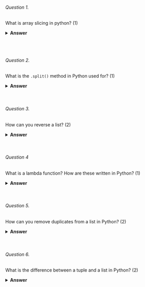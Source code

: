 ###### Question 1.

What is array slicing in python? (1)

<details><summary><b>Answer</b></summary>
<p>

Array slicing in Python is a technique used to extract a section of elements from an array or list by specifying a start and end index, and an optional step size. 
```python
original_list = [1, 2, 3, 4, 5, 6, 7, 8, 9]

# Slicing to get a subset of the original list
subset = original_list[2:6]  # This extracts elements from index 2 to 5 (inclusive)

print(subset)  # Output: [3, 4, 5, 6]

```
</p>
</details>

<br><br>

###### Question 2.

What is the `.split()` method in Python used for? (1)

<details><summary><b>Answer</b></summary>
<p>

The `.split()` method in Python is used to split a string into substrings based on a delimiter
```python
text = "Hello, World! This is a sample sentence."

# Splitting the text into words using the default space delimiter
words = text.split()

print(words)
# Output: ['Hello,', 'World!', 'This', 'is', 'a', 'sample', 'sentence.']

```
</p>
</details>
<br><br>

###### Question 3.

How can you reverse a list? (2)
<details><summary><b>Answer</b></summary>
<p>
Using the `reverse()` method:
              
```python
my_list = [1, 2, 3, 4, 5]
my_list.reverse()
print(my_list)
# Output: [5,4,3,2,1]
```

Using slicing to make a reversed copy:

```python
my_list = [1, 2, 3, 4, 5]
reversed_list = my_list[::-1]
print(reversed_list)
# Output: [5,4,3,2,1]
```
</p>
</details>
<br><br>

###### Question 4

What is a lambda function? How are these written in Python? (1)
<details><summary><b>Answer</b></summary>
<p>
A lambda function in Python is a small anonymous function defined using the `lambda` keyword. It can have any number of parameters but can have only one statement.

```python
add = lambda x, y: x + y
result = add(5, 3)
print(result)  # Output: 8
```
</p>
</details>
<br><br>

###### Question 5.

How can you remove duplicates from a list in Python? (2)
<details><summary><b>Answer</b></summary>
<p>
Use a set to remove duplicates, but this will not preserve the order.
  
```python
my_list = [1, 2, 2, 3, 4, 4, 5]
unique_list = list(set(my_list))
print(unique_list)
# Output: [1, 2, 3, 4, 5]
```
  
Use a loop to maintain order while removing duplicates.
  
```python
Copy code
my_list = [1, 2, 2, 3, 4, 4, 5]
unique_list = []
for item in my_list:
    if item not in unique_list:
        unique_list.append(item)
print(unique_list)
# Output: [1, 2, 3, 4, 5]
```
</p>
</details>
<br><br>

###### Question 6.
What is the difference between a tuple and a list in Python? (2)

<details><summary><b>Answer</b></summary>
<p>
Lists are mutable, created using square brackets [], and generally require more memory.
  
```python
Copy code
my_list = [1, 2, 3]
my_list[0] = 4  # Valid
Tuples are immutable, created using parentheses (), and are more memory-efficient.
python
Copy code
my_tuple = (1, 2, 3)
# my_tuple[0] = 4  # This would raise an error
```

</p>
</details>
<br><br>
